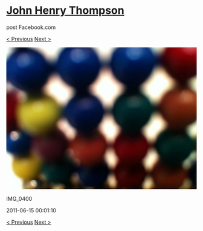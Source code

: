 # [John Henry Thompson](../README.md)
post Facebook.com

[< Previous](2011-06-15-8.md) [Next >](2011-06-15-10.md)

[![](../media/2011-06-15/Magnetic-Balls-IMG_0400.jpg)](../README.md)

IMG_0400

2011-06-15 00:01:10

[< Previous](2011-06-15-8.md) [Next >](2011-06-15-10.md)